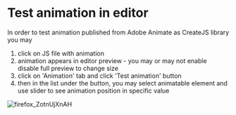 # Test animation in editor

In order to test animation published from Adobe Animate as CreateJS library you may
1. click on JS file with animation
2. animation appears in editor preview - you may or may not enable disable full preview to change size
3. click on 'Animation' tab and click 'Test animation' button
4. then in the list under the button, you may select animatable element and use slider to see animation position in specific value

![firefox_ZotnUjXnAH](https://user-images.githubusercontent.com/1429487/155295825-373e3039-7009-4809-ae55-4b64d4104b19.gif)
